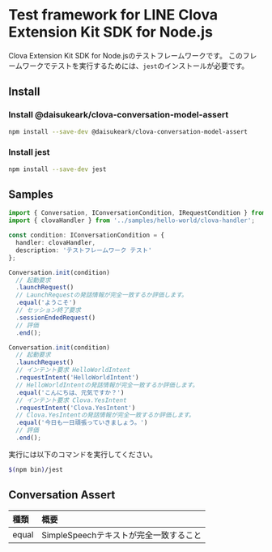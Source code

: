 # Test framework for LINE Clova Extension Kit SDK for Node.js

Clova Extension Kit SDK for Node.jsのテストフレームワークです。
このフレームワークでテストを実行するためには、`jest`のインストールが必要です。

## Install

### Install @daisukeark/clova-conversation-model-assert

```bash
npm install --save-dev @daisukeark/clova-conversation-model-assert
```

### Install jest

```bash
npm install --save-dev jest
```

## Samples

```typescript
import { Conversation, IConversationCondition, IRequestCondition } from '@daisukeark/clova-conversation-model-assert';
import { clovaHandler } from '../samples/hello-world/clova-handler';

const condition: IConversationCondition = {
  handler: clovaHandler,
  description: 'テストフレームワーク テスト'
};

Conversation.init(condition)
  // 起動要求
  .launchRequest()
  // LaunchRequestの発話情報が完全一致するか評価します。
  .equal('ようこそ')
  // セッション終了要求
  .sessionEndedRequest()
  // 評価
  .end();

Conversation.init(condition)
  // 起動要求
  .launchRequest()
  // インテント要求 HelloWorldIntent
  .requestIntent('HelloWorldIntent')
  // HelloWorldIntentの発話情報が完全一致するか評価します。
  .equal('こんにちは、元気ですか？')
  // インテント要求 Clova.YesIntent
  .requestIntent('Clova.YesIntent')
  // Clova.YesIntentの発話情報が完全一致するか評価します。
  .equal('今日も一日頑張っていきましょう。')
  // 評価
  .end();
```

実行には以下のコマンドを実行してください。

```bash
$(npm bin)/jest
```

## Conversation Assert

種類 | 概要 |
:-- | :-- |
equal | SimpleSpeechテキストが完全一致すること |
